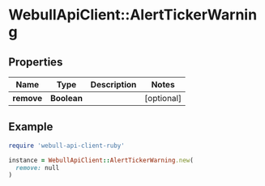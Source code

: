 # WebullApiClient::AlertTickerWarning

## Properties

| Name | Type | Description | Notes |
| ---- | ---- | ----------- | ----- |
| **remove** | **Boolean** |  | [optional] |

## Example

```ruby
require 'webull-api-client-ruby'

instance = WebullApiClient::AlertTickerWarning.new(
  remove: null
)
```

